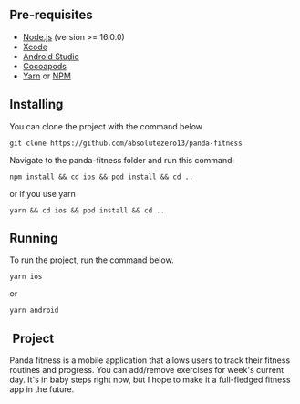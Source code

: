 ## Pre-requisites

- [Node.js](https://nodejs.org/en/) (version >= 16.0.0)
- [Xcode](https://developer.apple.com/xcode/)
- [Android Studio](https://developer.android.com/studio)
- [Cocoapods](https://cocoapods.org/)
- [Yarn](https://yarnpkg.com/) or [NPM](https://www.npmjs.com/)

## Installing

You can clone the project with the command below.

```
git clone https://github.com/absolutezero13/panda-fitness
```

Navigate to the panda-fitness folder and run this command:

```
npm install && cd ios && pod install && cd ..

```

or if you use yarn

```
yarn && cd ios && pod install && cd ..

```

## Running

To run the project, run the command below.

```
yarn ios

```

or

```
yarn android

```

##  Project

Panda fitness is a mobile application that allows users to track their fitness routines and progress. You can add/remove exercises for week's current day. It's in baby steps right now, but I hope to make it a full-fledged fitness app in the future.
